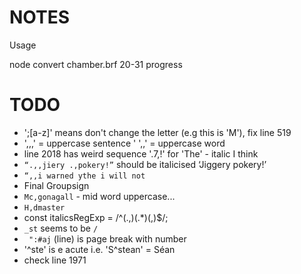 # NOTES

Usage

   node convert chamber.brf 20-31 progress

# TODO

- ';[a-z]' means don't change the letter (e.g this is 'M'), fix line 519
- ',,,' = uppercase sentence
' ',,' = uppercase word
- line 2018 has weird sequence '.7,!' for 'The' - italic I think
- `“.,,jiery .,pokery!”` should be italicised ‘Jiggery pokery!’ 
- `“,,i warned ythe i will not`
- Final Groupsign
- `Mc,gonagall` - mid word uppercase...
- `H,dmaster`
- const italicsRegExp = /^(.,)(.*)(,)$/;
- `_st` seems to be `/`
- ` ":#aj` (line) is page break with number
- '^ste' is e acute i.e. 'S^stean' = Séan
- check line 1971